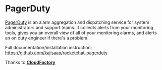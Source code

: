 # PagerDuty

[PagerDuty](https://pagerduty.com) is an alarm aggregation and dispatching service for system administrators and support teams. It collects alerts from your monitoring tools, gives you an overall view of all of your monitoring alarms, and alerts an on duty engineer if there's a problem.

Full documentation/installation instruction:<br>
https://github.com/kajisaap/rocketchat-pagerduty

Thanks to [**CloudFactory**](https://www.cloudfactory.com)
